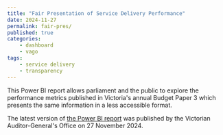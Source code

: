 ```yaml
---
title: "Fair Presentation of Service Delivery Performance"
date: 2024-11-27
permalink: fair-pres/
published: true
categories:
    - dashboard
    - vago
tags:
    - service delivery
    - transparency
---
```


This Power BI report allows parliament and the public to explore the performance metrics published in Victoria's annual Budget Paper 3 which presents the same information in a less accessible format. 

The latest version of [the Power BI report](https://www.audit.vic.gov.au/dashboards/fair-presentation-service-delivery-performance-2024) was published by the Victorian Auditor-General's Office on 27 November 2024.
